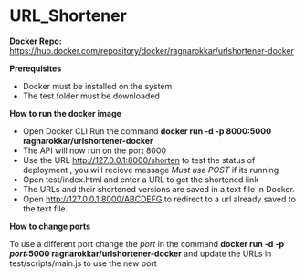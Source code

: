 # URL_Shortener

**Docker Repo:** https://hub.docker.com/repository/docker/ragnarokkar/urlshortener-docker

**Prerequisites**
 - Docker must be installed on the system
 - The test folder must be downloaded

**How to run the docker image**

- Open Docker CLI Run the command **docker run -d -p 8000:5000 ragnarokkar/urlshortener-docker** 
- The API will now run on the port 8000 
- Use the URL http://127.0.0.1:8000/shorten to test the status of deployment , you will recieve message *Must use POST* if its running 
- Open test/index.html and enter a URL to get the shortened link 
- The URLs and their shortened versions are saved in a text file in Docker. 
- Open http://127.0.0.1:8000/ABCDEFG to redirect to a url already saved to the text file.

**How to change ports**

To use a different port change the *port* in the command **docker run -d -p *port*:5000 ragnarokkar/urlshortener-docker** and update the URLs in test/scripts/main.js to use the new port
	
